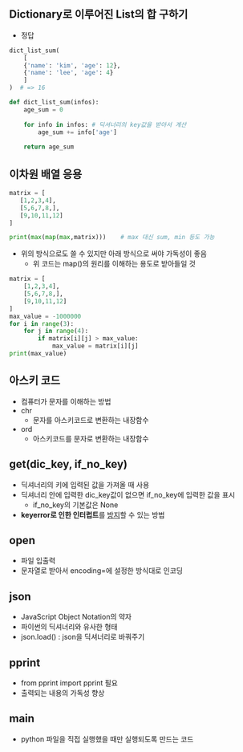 ## Dictionary로 이루어진 List의 합 구하기
   
- 정답

```python
dict_list_sum(
    [
    {'name': 'kim', 'age': 12},
    {'name': 'lee', 'age': 4}
    ]
)  # => 16
```
     
```python
def dict_list_sum(infos):
    age_sum = 0
 
    for info in infos: # 딕셔너리의 key값을 받아서 계산
        age_sum += info['age']
 
    return age_sum
```

 ## 이차원 배열 응용

```python
matrix = [
   [1,2,3,4],
   [5,6,7,8,],
   [9,10,11,12]
]

print(max(map(max,matrix)))    # max 대신 sum, min 등도 가능
```

- 위의 방식으로도 쓸 수 있지만 아래 방식으로 써야 가독성이 좋음
    - 위 코드는 map()의 원리를 이해하는 용도로 받아들일 것

```python
matrix = [
    [1,2,3,4],
    [5,6,7,8,],
    [9,10,11,12]
]
max_value = -1000000
for i in range(3):
    for j in range(4):
        if matrix[i][j] > max_value:
            max_value = matrix[i][j]
print(max_value)
```

## 아스키 코드

- 컴퓨터가 문자를 이해하는 방법
- chr
    - 문자를 아스키코드로 변환하는 내장함수
- ord
    - 아스키코드를 문자로 변환하는 내장함수

## get(dic_key, if_no_key)

- 딕셔너리의 키에 입력된 값을 가져올 때 사용
- 딕셔너리 안에 입력한 dic_key값이 없으면 if_no_key에 입력한 값을 표시
    - if_no_key의 기본값은 None
- **keyerror로 인한 인터럽트**를 <u>방지</u>할 수 있는 방법

## open

- 파일 입출력
- 문자열로 받아서 encoding=에 설정한 방식대로 인코딩

## json

- JavaScript Object Notation의 약자
- 파이썬의 딕셔너리와 유사한 형태
- json.load() : json을 딕셔너리로 바꿔주기

## pprint

- from pprint import pprint 필요
- 출력되는 내용의 가독성 향상

## __main__

- python 파일을 직접 실행했을 때만 실행되도록 만드는 코드
